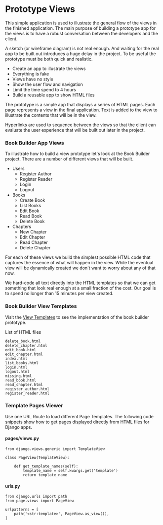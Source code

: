# Prototype Views

This simple application is used to illustrate the general flow
of the views in the finished application.  The main purpose of 
building a prototype app for the views is to have a robust 
conversation between the developers and the client.

A sketch (or wireframe diagram) is not real enough.  And waiting
for the real app to be built out introduces a huge delay in the project.
To be useful the prototype must be both quick and realistic.

* Create an app to illustrate the views
* Everything is fake
* Views have no style
* Show the user flow and navigation
* Limit the time spend to 4 hours
* Build a reusable app to show HTML files

The prototype is a simple app that displays a series of HTML pages.
Each page represents a view in the final application. Text is added
to the view to illustrate the contents that will be in the view.

Hyperlinks are used to sequence between the views so that the 
client can evaluate the user experience that will be built out
later in the project.


### Book Builder App Views

To illustrate how to build a view prototype let's look at the 
Book Builder project.   There are a number of different views
that will be built.

* Users
    * Register Author
    * Register Reader
    * Login
    * Logout
* Books
    * Create Book
    * List Books
    * Edit Book
    * Read Book
    * Delete Book
* Chapters
    * New Chapter
    * Edit Chapter
    * Read Chapter
    * Delete Chapter
    
For each of these views we build the simplest possible HTML code
that captures the essence of what will happen in the view.  While 
the eventual view will be dynamically created we don't want to 
worry about any of that now.

We hard-code all text directly into the HTML templates so that
we can get something that look real enough at a small fraction of the
cost.  Our goal is to spend no longer than 15 minutes per view created.


### Book Builder View Templates

Visit the [View Templates](https://github.com/Mark-Seaman/Book-Builder/tree/master/bookbuilder/templates)
to see the implementation of the book builder prototype.

List of HTML files

    delete_book.html
    delete_chapter.html
    edit_book.html
    edit_chapter.html
    index.html
    list_books.html
    login.html
    logout.html
    missing.html
    read_book.html
    read_chapter.html
    register_author.html
    register_reader.html


### Template Pages Viewer

Use one URL Route to load different Page Templates.  The following code
snippets show how to get pages displayed directly from HTML files
for Django apps.


#### pages/views.py

    from django.views.generic import TemplateView
    
    class PageView(TemplateView):
    
        def get_template_names(self):
            template_name = self.kwargs.get('template')
            return template_name
        

#### urls.py

    from django.urls import path
    from page.views import PageView
    
    urlpatterns = [
        path('<str:template>', PageView.as_view()),
    ]
    

